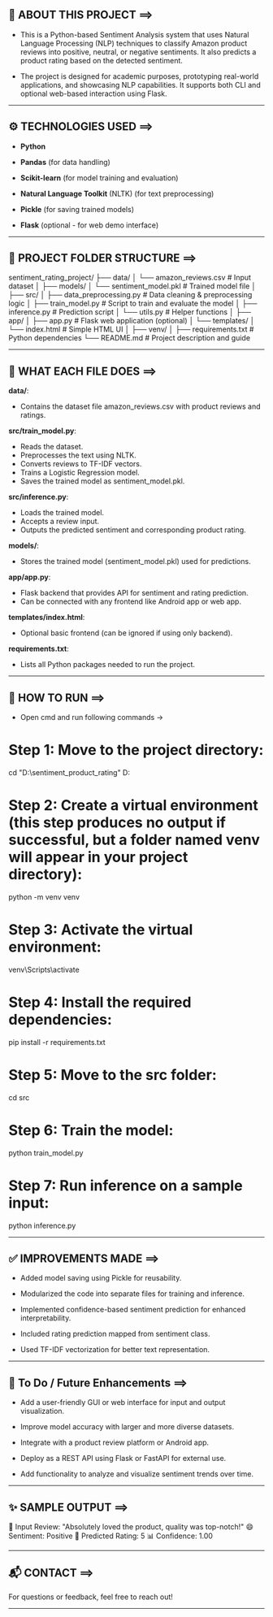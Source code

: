 ## 🧠 ABOUT THIS PROJECT ==>

- This is a Python-based Sentiment Analysis system that uses Natural Language Processing (NLP) techniques to classify Amazon product reviews into positive, neutral, or negative sentiments. It also predicts a product rating based on the detected sentiment.

- The project is designed for academic purposes, prototyping real-world applications, and showcasing NLP capabilities. It supports both CLI and optional web-based interaction using Flask.

---

## ⚙ TECHNOLOGIES USED ==>

- **Python**

- **Pandas** (for data handling)

- **Scikit-learn** (for model training and evaluation)

- **Natural Language Toolkit** (NLTK) (for text preprocessing)

- **Pickle** (for saving trained models)

- **Flask** (optional - for web demo interface)

---

## 📁 PROJECT FOLDER STRUCTURE ==>

sentiment_rating_project/
├── data/
│ └── amazon_reviews.csv                                    # Input dataset
│
├── models/
│ └── sentiment_model.pkl                                   # Trained model file
│
├── src/
│ ├── data_preprocessing.py                                 # Data cleaning & preprocessing logic
│ ├── train_model.py                                        # Script to train and evaluate the model
│ ├── inference.py                                          # Prediction script
│ └── utils.py                                              # Helper functions
│
├── app/
│ ├── app.py                                                # Flask web application (optional)
│ └── templates/
│ └── index.html                                            # Simple HTML UI
│
├── venv/
│
├── requirements.txt                                        # Python dependencies
└── README.md                                               # Project description and guide

---

## 📝 WHAT EACH FILE DOES ==>

**data/**:
- Contains the dataset file amazon_reviews.csv with product reviews and ratings.

**src/train_model.py**:
- Reads the dataset.
- Preprocesses the text using NLTK.
- Converts reviews to TF-IDF vectors.
- Trains a Logistic Regression model.
- Saves the trained model as sentiment_model.pkl.

**src/inference.py**:
- Loads the trained model.
- Accepts a review input.
- Outputs the predicted sentiment and corresponding product rating.

**models/**:
- Stores the trained model (sentiment_model.pkl) used for predictions.

**app/app.py**:
- Flask backend that provides API for sentiment and rating prediction.
- Can be connected with any frontend like Android app or web app.

**templates/index.html**:
- Optional basic frontend (can be ignored if using only backend).

**requirements.txt**:
- Lists all Python packages needed to run the project.

---

## 🚀 HOW TO RUN ==>

- Open cmd and run following commands ->

# Step 1: Move to the project directory:
cd "D:\sentiment_product_rating"
D:

# Step 2: Create a virtual environment (this step produces no output if successful, but a folder named venv will appear in your project directory):
python -m venv venv

# Step 3: Activate the virtual environment:
venv\Scripts\activate

# Step 4: Install the required dependencies:
pip install -r requirements.txt

# Step 5: Move to the src folder:
cd src

# Step 6: Train the model:
python train_model.py

# Step 7: Run inference on a sample input:
python inference.py

---

## ✅ IMPROVEMENTS MADE ==>

- Added model saving using Pickle for reusability.

- Modularized the code into separate files for training and inference.

- Implemented confidence-based sentiment prediction for enhanced interpretability.

- Included rating prediction mapped from sentiment class.

- Used TF-IDF vectorization for better text representation.

---

## 📌 To Do / Future Enhancements ==>

- Add a user-friendly GUI or web interface for input and output visualization.

- Improve model accuracy with larger and more diverse datasets.

- Integrate with a product review platform or Android app.

- Deploy as a REST API using Flask or FastAPI for external use.

- Add functionality to analyze and visualize sentiment trends over time.

---

## ✨ SAMPLE OUTPUT ==>

📝 Input Review: "Absolutely loved the product, quality was top-notch!"
😄 Sentiment: Positive
🌟 Predicted Rating: 5
📊 Confidence: 1.00

---

## 📬 CONTACT ==>

For questions or feedback, feel free to reach out!

---